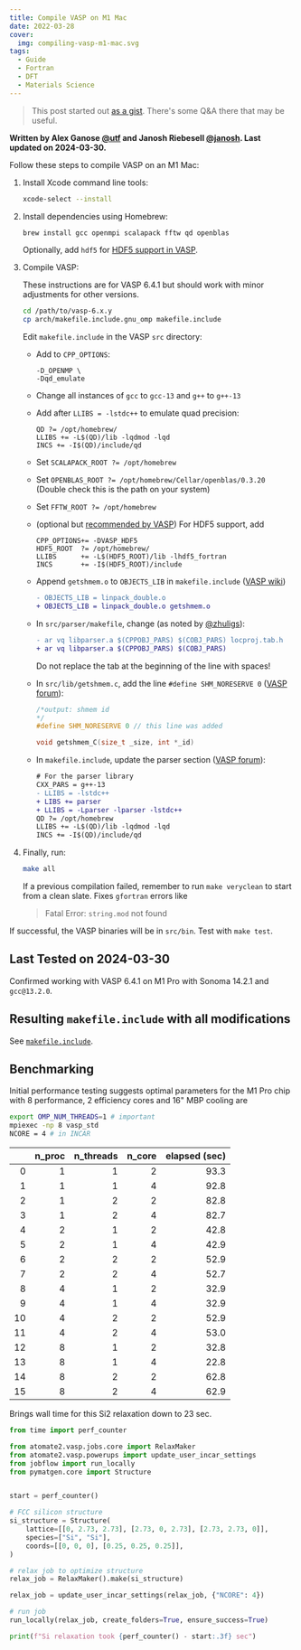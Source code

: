 ```yaml
---
title: Compile VASP on M1 Mac
date: 2022-03-28
cover:
  img: compiling-vasp-m1-mac.svg
tags:
  - Guide
  - Fortran
  - DFT
  - Materials Science
---
```


> This post started out [as a gist](https://gist.github.com/janosh/a484f3842b600b60cd575440e99455c0). There's some Q&A there that may be useful.

**Written by Alex Ganose [@utf](https://github.com/utf) and Janosh Riebesell [@janosh](https://github.com/janosh). Last updated on 2024-03-30.**

Follow these steps to compile VASP on an M1 Mac:

1. Install Xcode command line tools:

   ```sh
   xcode-select --install
   ```

2. Install dependencies using Homebrew:

   ```sh
   brew install gcc openmpi scalapack fftw qd openblas
   ```

   Optionally, add `hdf5` for [HDF5 support in VASP][vasp-hdf5].

3. Compile VASP:

   These instructions are for VASP 6.4.1 but should work with minor adjustments for other versions.

   ```sh
   cd /path/to/vasp-6.x.y
   cp arch/makefile.include.gnu_omp makefile.include
   ```

   Edit `makefile.include` in the VASP `src` directory:

   - Add to `CPP_OPTIONS`:

     ```make
     -D_OPENMP \
     -Dqd_emulate
     ```

   - Change all instances of `gcc` to `gcc-13` and `g++` to `g++-13`

   - Add after `LLIBS = -lstdc++` to emulate quad precision:

     ```make
     QD ?= /opt/homebrew/
     LLIBS += -L$(QD)/lib -lqdmod -lqd
     INCS += -I$(QD)/include/qd
     ```

   - Set `SCALAPACK_ROOT ?= /opt/homebrew`

   - Set `OPENBLAS_ROOT ?= /opt/homebrew/Cellar/openblas/0.3.20` (Double check this is the path on your system)

   - Set `FFTW_ROOT ?= /opt/homebrew`

   - (optional but [recommended by VASP][vasp-hdf5]) For HDF5 support, add

     ```make
     CPP_OPTIONS+= -DVASP_HDF5
     HDF5_ROOT  ?= /opt/homebrew/
     LLIBS      += -L$(HDF5_ROOT)/lib -lhdf5_fortran
     INCS       += -I$(HDF5_ROOT)/include
     ```

   - Append `getshmem.o` to `OBJECTS_LIB` in `makefile.include` ([VASP wiki](https://www.vasp.at/wiki/index.php/Shared_memory))

     ```diff
     - OBJECTS_LIB = linpack_double.o
     + OBJECTS_LIB = linpack_double.o getshmem.o
     ```

   - In `src/parser/makefile`, change (as noted by [@zhuligs](https://gist.github.com/janosh/a484f3842b600b60cd575440e99455c0?permalink_comment_id=4323518#gistcomment-4323518)):

     ```diff
     - ar vq libparser.a $(CPPOBJ_PARS) $(COBJ_PARS) locproj.tab.h
     + ar vq libparser.a $(CPPOBJ_PARS) $(COBJ_PARS)
     ```

     Do not replace the tab at the beginning of the line with spaces!

   - In `src/lib/getshmem.c`, add the line `#define SHM_NORESERVE 0` ([VASP forum](https://www.vasp.at/forum/viewtopic.php?t=15106)):

     ```c
     /*output: shmem id
     */
     #define SHM_NORESERVE 0 // this line was added

     void getshmem_C(size_t _size, int *_id)
     ```

   - In `makefile.include`, update the parser section ([VASP forum](https://www.vasp.at/forum/viewtopic.php?f=2&t=17477)):

     ```diff
     # For the parser library
     CXX_PARS = g++-13
     - LLIBS = -lstdc++
     + LIBS += parser
     + LLIBS = -Lparser -lparser -lstdc++
     QD ?= /opt/homebrew
     LLIBS += -L$(QD)/lib -lqdmod -lqd
     INCS += -I$(QD)/include/qd
     ```

4. Finally, run:

   ```sh
   make all
   ```

   If a previous compilation failed, remember to run `make veryclean` to start from a clean slate. Fixes `gfortran` errors like

   > Fatal Error: `string.mod` not found

If successful, the VASP binaries will be in `src/bin`. Test with `make test`.

## Last Tested on 2024-03-30

Confirmed working with VASP 6.4.1 on M1 Pro with Sonoma 14.2.1 and `gcc@13.2.0`.

## Resulting `makefile.include` with all modifications

See [`makefile.include`](https://gist.github.com/janosh/a484f3842b600b60cd575440e99455c0#file-makefile-include).

## Benchmarking

Initial performance testing suggests optimal parameters for the M1 Pro chip with 8 performance, 2 efficiency cores and 16" MBP cooling are

```sh
export OMP_NUM_THREADS=1 # important
mpiexec -np 8 vasp_std
NCORE = 4 # in INCAR
```

|    | n_proc | n_threads | n_core | elapsed (sec) |
| -: | -----: | --------: | -----: | ------------: |
|  0 |      1 |         1 |      2 |          93.3 |
|  1 |      1 |         1 |      4 |          92.8 |
|  2 |      1 |         2 |      2 |          82.8 |
|  3 |      1 |         2 |      4 |          82.7 |
|  4 |      2 |         1 |      2 |          42.8 |
|  5 |      2 |         1 |      4 |          42.9 |
|  6 |      2 |         2 |      2 |          52.9 |
|  7 |      2 |         2 |      4 |          52.7 |
|  8 |      4 |         1 |      2 |          32.9 |
|  9 |      4 |         1 |      4 |          32.9 |
| 10 |      4 |         2 |      2 |          52.9 |
| 11 |      4 |         2 |      4 |          53.0 |
| 12 |      8 |         1 |      2 |          32.8 |
| 13 |      8 |         1 |      4 |          22.8 |
| 14 |      8 |         2 |      2 |          62.8 |
| 15 |      8 |         2 |      4 |          62.9 |

Brings wall time for this Si2 relaxation down to 23 sec.

```py
from time import perf_counter

from atomate2.vasp.jobs.core import RelaxMaker
from atomate2.vasp.powerups import update_user_incar_settings
from jobflow import run_locally
from pymatgen.core import Structure


start = perf_counter()

# FCC silicon structure
si_structure = Structure(
    lattice=[[0, 2.73, 2.73], [2.73, 0, 2.73], [2.73, 2.73, 0]],
    species=["Si", "Si"],
    coords=[[0, 0, 0], [0.25, 0.25, 0.25]],
)

# relax job to optimize structure
relax_job = RelaxMaker().make(si_structure)

relax_job = update_user_incar_settings(relax_job, {"NCORE": 4})

# run job
run_locally(relax_job, create_folders=True, ensure_success=True)

print(f"Si relaxation took {perf_counter() - start:.3f} sec")
```

[vasp-hdf5]: https://vasp.at/wiki/index.php/Makefile.include#HDF5_support_.28strongly_recommended.29
